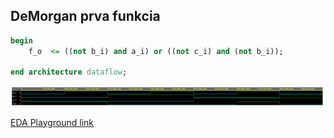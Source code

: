 
## DeMorgan prva funkcia
```vhdl
begin
    f_o  <= ((not b_i) and a_i) or ((not c_i) and (not b_i));
    
end architecture dataflow;
```
![Simulacia DeMorgan prvej funkcie](images/simFDmor.png)

[EDA Playground link](https://www.edaplayground.com/x/8LrZ)